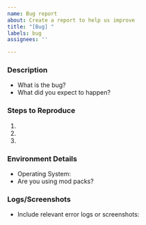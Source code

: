 ```yaml
---
name: Bug report
about: Create a report to help us improve
title: "[Bug] "
labels: bug
assignees: ''

---
```


### Description
- What is the bug?
- What did you expect to happen?

### Steps to Reproduce
1. 
2. 
3. 

### Environment Details
- Operating System:
- Are you using mod packs?

### Logs/Screenshots
- Include relevant error logs or screenshots:
